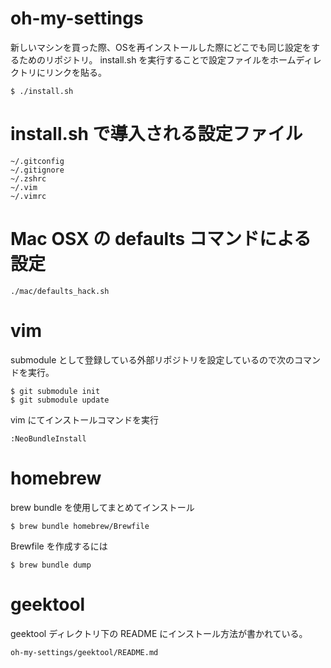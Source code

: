 # oh-my-settings

新しいマシンを買った際、OSを再インストールした際にどこでも同じ設定をするためのリポジトリ。
install.sh を実行することで設定ファイルをホームディレクトリにリンクを貼る。

```
$ ./install.sh
```

# install.sh で導入される設定ファイル

```
~/.gitconfig
~/.gitignore
~/.zshrc
~/.vim
~/.vimrc
```

# Mac OSX の defaults コマンドによる設定

```
./mac/defaults_hack.sh
```

# vim
submodule として登録している外部リポジトリを設定しているので次のコマンドを実行。

```
$ git submodule init
$ git submodule update
```

vim にてインストールコマンドを実行

```
:NeoBundleInstall
```

# homebrew

brew bundle を使用してまとめてインストール

```
$ brew bundle homebrew/Brewfile
```

Brewfile を作成するには

```
$ brew bundle dump
```

# geektool
geektool ディレクトリ下の README にインストール方法が書かれている。

```
oh-my-settings/geektool/README.md
```

